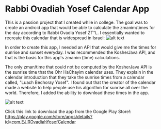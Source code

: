 # Rabbi Ovadiah Yosef Calendar App
This is a passion project that I created while in college.
The goal was to create an android app that would be able to calculate the zmanim/times for the day according to Rabbi Ovadia Yosef ZT"L.
I essentially wanted to recreate this calendar that is widespread in Israel:
![alt text](https://i.imgur.com/QqGAtTB.jpg)

In order to create this app, I needed an API that would give me the times for sunrise and sunset everyday. I was recommended the KosherJava API, and that is the basis for this app's zmanim (time) calculations.

The only zman/time that could not be computed by the KosherJava API is the sunrise time that the Ohr HaChayim calendar uses. They explain in the calendar introduction that they take the sunrise times from a calendar called, "Luach Bechoray Yosef". I found out that the creator of the calendar made a website to help people use his algorithm for sunrise all over the world. Therefore, I added the ability to download these times in the app.

![alt text](https://play-lh.googleusercontent.com/46VfUTuZLlA_ogFYMP0oLUbtgQtsj-D3lHNDnS5LvqVwwgXr4Qh0p8d0ZiJg-z69IEY=w720-h310-rw)

Click this link to download the app from the Google Play Store!: https://play.google.com/store/apps/details?id=com.EJ.ROvadiahYosefCalendar
